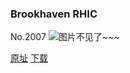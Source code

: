 ### Brookhaven RHIC
No.2007
![图片不见了~~~](https://imgs.xkcd.com/comics/brookhaven_rhic.png)

[原址](https://xkcd.com//2007) [下载](https://imgs.xkcd.com/comics/brookhaven_rhic.png)

